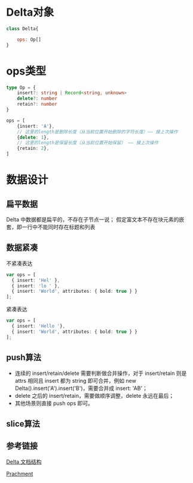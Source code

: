 # Delta对象
```js
class Delta{

    ops: Op[]
}
```

# ops类型
```ts
type Op = {
    insert?: string | Record<string, unknown>
    delete?: number
    retain?: number
}

ops = [
    {insert: 'A'},
    // 这里的length是删除长度（从当前位置开始删除的字符长度）—— 接上次操作
    {delete: 1},
    // 这里的length是保留长度（从当前位置开始保留） —— 接上次操作
    {retain: 2},
]
```

# 数据设计
## 扁平数据
Delta 中数据都是扁平的，不存在子节点一说；
假定富文本不存在块元素的嵌套，即一行中不能同时存在标题和列表

## 数据紧凑
不紧凑表达
```ts
var ops = [
  { insert: 'Hel' },
  { insert: 'lo ' },
  { insert: 'World', attributes: { bold: true } }
];
```
紧凑表达
```ts
var ops = [
  { insert: 'Hello '},
  { insert: 'World', attributes: { bold: true } }
];
```

## push算法
- 连续的 insert/retain/delete 需要判断做合并操作，对于 insert/retain 则是 attrs 相同且 insert 都为 string 即可合并，例如 new Delta().insert('A').insert('B')，需要合并成 insert: 'AB'；
- delete 之后的 insert/retain，需要做顺序调整，delete 永远在最后；
- 其他场景则直接 push ops 即可。

## slice算法



## 参考链接
[Delta 文档结构](https://tech.kujiale.com/fu-wen-ben-bian-ji-qi-quill-js-xi-lie-yi-delta-wen-dang-jie-gou/)

[Prachment](https://tech.kujiale.com/fu-wen-ben-bian-ji-qi-quill-js-xi-lie-er-parchment-wen-dang-mo-xing/)